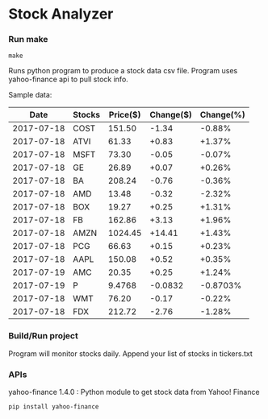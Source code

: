 # Stock Analyzer

### Run make
```
make
```

Runs python program to produce a stock data csv file. Program uses yahoo-finance api to pull stock info.

Sample data:

| Date| Stocks| Price($)| Change($)| Change(%) | 
| --- | --- | --- | --- | ---  | 
| 2017-07-18| COST| 151.50| -1.34| -0.88% | 
| 2017-07-18| ATVI| 61.33| +0.83| +1.37% | 
| 2017-07-18| MSFT| 73.30| -0.05| -0.07% | 
| 2017-07-18| GE| 26.89| +0.07| +0.26% | 
| 2017-07-18| BA| 208.24| -0.76| -0.36% | 
| 2017-07-18| AMD| 13.48| -0.32| -2.32% | 
| 2017-07-18| BOX| 19.27| +0.25| +1.31% | 
| 2017-07-18| FB| 162.86| +3.13| +1.96% | 
| 2017-07-18| AMZN| 1024.45| +14.41| +1.43% | 
| 2017-07-18| PCG| 66.63| +0.15| +0.23% | 
| 2017-07-18| AAPL| 150.08| +0.52| +0.35% | 
| 2017-07-19| AMC| 20.35| +0.25| +1.24% | 
| 2017-07-19| P| 9.4768| -0.0832| -0.8703% | 
| 2017-07-18| WMT| 76.20| -0.17| -0.22% | 
| 2017-07-18| FDX| 212.72| -2.76| -1.28% | 

### Build/Run project

Program will monitor stocks daily. Append your list of stocks in tickers.txt

### APIs
yahoo-finance 1.4.0 : Python module to get stock data from Yahoo! Finance

```
pip install yahoo-finance
```

